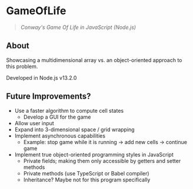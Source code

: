 # GameOfLife #
>_Conway's Game Of Life in JavaScript (Node.js)_

## About ##
Showcasing a multidimensional array vs. an object-oriented approach to this problem.

Developed in Node.js v13.2.0

## Future Improvements? ##
* Use a faster algorithm to compute cell states
  * Develop a GUI for the game
* Allow user input
* Expand into 3-dimensional space / grid wrapping
* Implement asynchronous capabilities
  * Example: stop game while it is running -> add new cells -> continue game
* Implement true object-oriented programming styles in JavaScript
  * Private fields; making them only accessible by getters and setter methods
  * Private methods (use TypeScript or Babel compiler)
  * Inheritance? Maybe not for this program specifically


